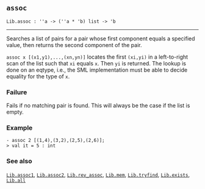 ## `assoc`

``` hol4
Lib.assoc : ''a -> (''a * 'b) list -> 'b
```

------------------------------------------------------------------------

Searches a list of pairs for a pair whose first component equals a
specified value, then returns the second component of the pair.

`assoc x [(x1,y1),...,(xn,yn)]` locates the first `(xi,yi)` in a
left-to-right scan of the list such that `xi` equals `x`. Then `yi` is
returned. The lookup is done on an eqtype, i.e., the SML implementation
must be able to decide equality for the type of `x`.

### Failure

Fails if no matching pair is found. This will always be the case if the
list is empty.

### Example

``` hol4
- assoc 2 [(1,4),(3,2),(2,5),(2,6)];
> val it = 5 : int
```

### See also

[`Lib.assoc1`](#Lib.assoc1), [`Lib.assoc2`](#Lib.assoc2),
[`Lib.rev_assoc`](#Lib.rev_assoc), [`Lib.mem`](#Lib.mem),
[`Lib.tryfind`](#Lib.tryfind), [`Lib.exists`](#Lib.exists),
[`Lib.all`](#Lib.all)
